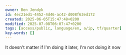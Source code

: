 ```yaml
---
owner: Ben Jendyk
id: 4ec21ed1-4452-4d46-ac42-d008f63ed172
created: 2025-06-05T15:47:48+0200
modified: 2025-07-08T06:07:47+0200
tags: [access/public, language/en, a/ip, tf/quarter]
key-words: []
---
```


It doesn't matter if I'm doing it later, I'm not doing it now 